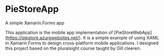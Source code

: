 # PieStoreApp
A simple Xamarin.Forms app

This application is the mobile app implementation of [PieStoreWebApp] (https://piestore.azurewebsites.net/). 
It is a simple example of using XAML in Xamarin.Forms to design cross-platform mobile applications. 
I designed this project based on the pluralsight course taught by Gill cleeren.
